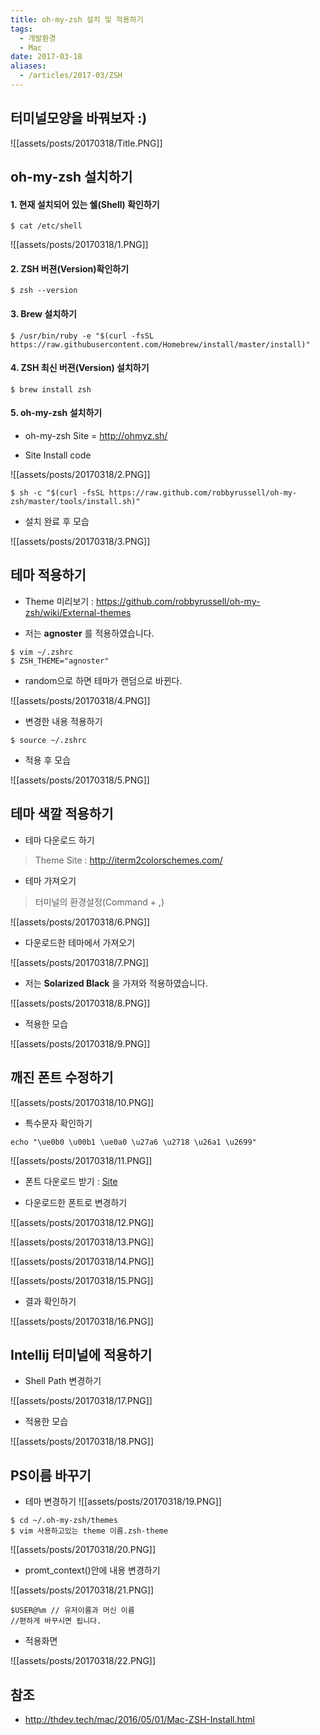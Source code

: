 ```yaml
---
title: oh-my-zsh 설치 및 적용하기
tags:
  - 개발환경
  - Mac
date: 2017-03-18
aliases:
  - /articles/2017-03/ZSH
---
```


## 터미널모양을 바꿔보자 :)

![[assets/posts/20170318/Title.PNG]]

## oh-my-zsh 설치하기

#### 1. 현재 설치되어 있는 쉘(Shell) 확인하기

```shell
$ cat /etc/shell
```

![[assets/posts/20170318/1.PNG]]

#### 2. ZSH 버젼(Version)확인하기

```shell
$ zsh --version
```

#### 3. Brew 설치하기

```shell
$ /usr/bin/ruby -e "$(curl -fsSL https://raw.githubusercontent.com/Homebrew/install/master/install)"
```

#### 4. ZSH 최신 버젼(Version) 설치하기

```shell
$ brew install zsh
```

#### 5. oh-my-zsh 설치하기

- oh-my-zsh Site = <http://ohmyz.sh/>

- Site Install code

![[assets/posts/20170318/2.PNG]]

```shell
$ sh -c "$(curl -fsSL https://raw.github.com/robbyrussell/oh-my-zsh/master/tools/install.sh)"
```

- 설치 완료 후 모습

![[assets/posts/20170318/3.PNG]]

## 테마 적용하기
- Theme 미리보기 :  <https://github.com/robbyrussell/oh-my-zsh/wiki/External-themes>

- 저는 **agnoster** 를 적용하였습니다.

```shell
$ vim ~/.zshrc
$ ZSH_THEME="agnoster"
```

- random으로 하면 테마가 랜덤으로 바뀐다.

![[assets/posts/20170318/4.PNG]]

- 변경한 내용 적용하기

```shell
$ source ~/.zshrc
```

- 적용 후 모습

![[assets/posts/20170318/5.PNG]]

## 테마 색깔 적용하기
- 테마 다운로드 하기
 > Theme Site : <http://iterm2colorschemes.com/>

- 테마 가져오기
 > 터미널의 환경설정(Command + ,)

![[assets/posts/20170318/6.PNG]]

- 다운로드한 테마에서 가져오기

![[assets/posts/20170318/7.PNG]]

- 저는 **Solarized Black** 을 가져와 적용하였습니다.

![[assets/posts/20170318/8.PNG]]

- 적용한 모습

![[assets/posts/20170318/9.PNG]]

## 깨진 폰트 수정하기

![[assets/posts/20170318/10.PNG]]

- 특수문자 확인하기

```shell
echo "\ue0b0 \u00b1 \ue0a0 \u27a6 \u2718 \u26a1 \u2699"
```

![[assets/posts/20170318/11.PNG]]

- 폰트 다운로드 받기 : [Site](https://github.com/powerline/fonts/blob/master/Meslo/Meslo%20LG%20M%20DZ%20Regular%20for%20Powerline.otf)

- 다운로드한 폰트로 변경하기

![[assets/posts/20170318/12.PNG]]

![[assets/posts/20170318/13.PNG]]

![[assets/posts/20170318/14.PNG]]

![[assets/posts/20170318/15.PNG]]

- 결과 확인하기

![[assets/posts/20170318/16.PNG]]

## Intellij 터미널에 적용하기

- Shell Path 변경하기

![[assets/posts/20170318/17.PNG]]

- 적용한 모습

![[assets/posts/20170318/18.PNG]]

## PS이름 바꾸기

- 테마 변경하기
![[assets/posts/20170318/19.PNG]]

```shell
$ cd ~/.oh-my-zsh/themes
$ vim 사용하고있는 theme 이름.zsh-theme
```

![[assets/posts/20170318/20.PNG]]

- promt_context()안에 내용 변경하기

![[assets/posts/20170318/21.PNG]]

```shell
$USER@%m // 유저이름과 머신 이름
//편하게 바꾸시면 됩니다.
```

- 적용화면

![[assets/posts/20170318/22.PNG]]



## 참조
- <http://thdev.tech/mac/2016/05/01/Mac-ZSH-Install.html>
